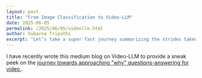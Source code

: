 ```yaml
---
layout: post
title: "From Image Classification to Video-LLM"
date: 2025-06-05
permalink: /2025/06/05/videollm.html
author: Subarna Tripathi
excerpt: "Let’s take a super fast journey summarizing the strides taken in an era (2012 to 2025 period) from simple image classification to recent video-LLMs to understand how to proceed with “why” questions in video understanding."  
---
```


I have recently wrote this medium blog on Video-LLM to provide a sneak peek on the <a href="https://medium.com/@subarna.tripathi/a-journey-towards-approaching-why-question-answering-for-video-3248f41ecac6)"> journey towards approaching "why" questions-answering for video </a>.

